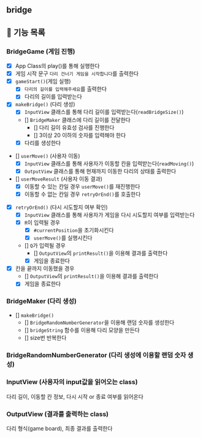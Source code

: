 ## bridge

## 🌟 기능 목록

### BridgeGame (게임 진행)

- [x] App Class의 play()를 통해 실행한다
- [x] 게임 시작 문구 `다리 건너기 게임을 시작합니다`를 출력한다
- [x] `gameStart()`(게임 실행)
  - [x] `다리의 길이를 입력해주세요`를 출력한다
  - [x] 다리의 길이를 입력받는다
- [x] `makeBridge()` (다리 생성)
  - [x] `InputView` 클래스를 통해 다리 길이를 입력받는다(`readBridgeSize()`)
  - [] `BridgeMaker` 클래스에 다리 길이를 전달한다
    - [] 다리 길이 유효성 검사를 진행한다
    - [] 3이상 20 이하의 숫자를 입력해야 한다
  - [x] 다리를 생성한다
- [] `userMove()` (사용자 이동)
  - [x] `InputView` 클래스를 통해 사용자가 이동할 칸을 입력받는다(`readMoving()`)
  - [x] `OutputView` 클래스를 통해 현재까지 이동한 다리의 상태를 출력한다
- [] `userMoveResult` (사용자 이동 결과)
  - [x] 이동할 수 있는 칸일 경우 `userMove()`를 재진행한다
  - [x] 이동할 수 없는 칸일 경우 `retryOrEnd()`를 호출한다
- [x] `retryOrEnd()` (다시 시도할지 여부 확인)
  - [x] `InputView` 클래스를 통해 사용자가 게임을 다시 시도할지 여부를 입력받는다
  - [x] `R`이 입력될 경우
    - [x] `#currentPosition`을 초기화시킨다
    - [x] `userMove()`를 실행시킨다
  - [] `Q`가 입력될 경우
    - [] `OutputView`의 `printResult()`을 이용해 결과를 출력한다
    - [x] 게임을 종료한다
- [x] 칸을 끝까지 이동했을 경우
  - [] `OutputView`의 `printResult()`을 이용해 결과를 출력한다
  - [x] 게임을 종료한다

### BridgeMaker (다리 생성)

- [] `makeBridge()`
  - [] `BridgeRandomNumberGenerator`을 이용해 랜덤 숫자를 생성한다
  - [] `bridgeString` 함수를 이용해 다리 모양을 만든다
  - [] size번 반복한다

### BridgeRandomNumberGenerator (다리 생성에 이용할 랜덤 숫자 생성)

### InputView (사용자의 input값을 읽어오는 class)

다리 길이, 이동할 칸 정보, 다시 시작 or 종료 여부를 읽어온다

### OutputView (결과를 출력하는 class)

다리 형식(game board), 최종 결과를 출력한다

